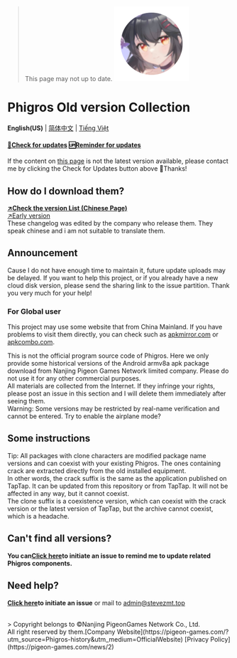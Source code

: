 > This page may not up to date.
![New icon](icon.png "New Icon")
# Phigros Old version Collection

**English(US)** | [简体中文](./../) | [Tiếng Việt](./README_VN)

#### [**🔄Check for updates**](https://github.com/SteveZMTstudios/Phiros-history/issues)  [🆙Reminder for updates](https://github.com/SteveZMTstudios/Phigros-history/issues/new)

If the content on [this page](./ver_data/VersionList_3.x) is not the latest version available, please contact me by clicking the Check for Updates button above 🥳Thanks!

## How do I download them?
[**↗️Check the version List (Chinese Page)**](https://stevezmt.top/Phigros-history/ver_data/VersionList_3.x)
<br>[↗️Early version](https://stevezmt.top/Phigros-history/ver_data/VersionList_2.x)<br>
These changelog was edited by the company who release them. They speak chinese and i am not suitable to translate them.


## Announcement
Cause I do not have enough time to maintain it, future update uploads may be delayed. If you want to help this project, or if you already have a new cloud disk version, please send the sharing link to the issue partition. Thank you very much for your help!

### For Global user
This project may use some website that from China Mainland. If you have problems to visit them directly, you can check such as [apkmirror.com](https://apkmirror.com) or [apkcombo.com](https://apkconbo.com).

This is not the official program source code of Phigros. Here we only provide some historical versions of the Android armv8a apk package download from Nanjing Pigeon Games Network limited company. Please do not use it for any other commercial purposes. <br>All materials are collected from the Internet. If they infringe your rights, please post an issue in this section and I will delete them immediately after seeing them.
<br>
Warning: Some versions may be restricted by real-name verification and cannot be entered. Try to enable the airplane mode?
<br>

## Some instructions
Tip: All packages with clone characters are modified package name versions and can coexist with your existing Phigros. The ones containing crack are extracted directly from the old installed equipment. <br>
In other words, the crack suffix is the same as the application published on TapTap. It can be updated from this repository or from TapTap. It will not be affected in any way, but it cannot coexist. <br>
The clone suffix is a coexistence version, which can coexist with the crack version or the latest version of TapTap, but the archive cannot coexist, which is a headache.
<br>


## Can't find all versions? <br>
**You can**[**Click here**](https://github.com/SteveZMTstudios/Phiros-history/issues)**to initiate an issue to remind me to update related Phigros components.**

## Need help?
[**Click here**](https://github.com/SteveZMTstudios/Phiros-history/issues)**to initiate an issue** or mail to [admin@stevezmt.top](mailto:admin@stevezmt.top)

<br>
> Copyright belongs to &copy;Nanjing PigeonGames Network Co., Ltd. <br>All right reserved by them.[Company Website](https://pigeon-games.com/?utm_source=Phigros-history&utm_medium=OfficialWebsite) [Privacy Policy](https://pigeon-games.com/news/2)
